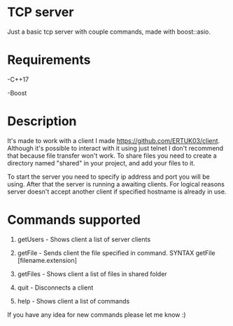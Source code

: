 # TCP server
Just a basic tcp server with couple commands, made with boost::asio.


# Requirements
-C++17

-Boost

# Description
It's made to work with a client I made https://github.com/ERTUK03/client. Although it's possible to interact with it using just telnet
I don't recommend that because file transfer won't work. To share files you need to create a directory named "shared" in your project, and add your files to it.

To start the server you need to specify ip address and port you will be using. After that the server is running a awaiting clients. For logical reasons server doesn't
accept another client if specified hostname is already in use.

# Commands supported
1. getUsers - Shows client a list of server clients

2. getFile - Sends client the file specified in command. SYNTAX getFile [filename.extension]

3. getFiles - Shows client a list of files in shared folder

4. quit - Disconnects a client

5. help - Shows client a list of commands

If you have any idea for new commands please let me know :)
